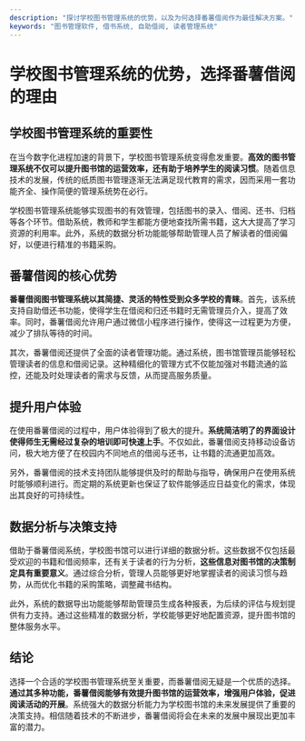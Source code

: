 ```yaml
---
description: "探讨学校图书管理系统的优势，以及为何选择番薯借阅作为最佳解决方案。"
keywords: "图书管理软件, 借书系统, 自助借阅, 读者管理系统"
---
```

# 学校图书管理系统的优势，选择番薯借阅的理由

## 学校图书管理系统的重要性

在当今数字化进程加速的背景下，学校图书管理系统变得愈发重要。**高效的图书管理系统不仅可以提升图书馆的运营效率，还有助于培养学生的阅读习惯**。随着信息技术的发展，传统的纸质图书管理逐渐无法满足现代教育的需求，因而采用一套功能齐全、操作简便的管理系统势在必行。

学校图书管理系统能够实现图书的有效管理，包括图书的录入、借阅、还书、归档等各个环节。借助系统，教师和学生都能方便地查找所需书籍，这大大提高了学习资源的利用率。此外，系统的数据分析功能能够帮助管理人员了解读者的借阅偏好，以便进行精准的书籍采购。

## 番薯借阅的核心优势

**番薯借阅图书管理系统以其简捷、灵活的特性受到众多学校的青睐**。首先，该系统支持自助借还书功能，使得学生在借阅和归还书籍时无需管理员介入，提高了效率。同时，番薯借阅允许用户通过微信小程序进行操作，使得这一过程更为方便，减少了排队等待的时间。

其次，番薯借阅还提供了全面的读者管理功能。通过系统，图书馆管理员能够轻松管理读者的信息和借阅记录。这种精细化的管理方式不仅能加强对书籍流通的监控，还能及时处理读者的需求与反馈，从而提高服务质量。

## 提升用户体验

在使用番薯借阅的过程中，用户体验得到了极大的提升。**系统简洁明了的界面设计使得师生无需经过复杂的培训即可快速上手**。不仅如此，番薯借阅支持移动设备访问，极大地方便了在校园内不同地点的借阅与还书，让书籍的流通更加高效。

另外，番薯借阅的技术支持团队能够提供及时的帮助与指导，确保用户在使用系统时能够顺利进行。而定期的系统更新也保证了软件能够适应日益变化的需求，体现出其良好的可持续性。

## 数据分析与决策支持

借助于番薯借阅系统，学校图书馆可以进行详细的数据分析。这些数据不仅包括最受欢迎的书籍和借阅频率，还有关于读者的行为分析，**这些信息对图书馆的决策制定具有重要意义**。通过综合分析，管理人员能够更好地掌握读者的阅读习惯与趋势，从而优化书籍的采购策略，调整藏书结构。

此外，系统的数据导出功能能够帮助管理员生成各种报表，为后续的评估与规划提供有力支持。通过这些精准的数据分析，学校能够更好地配置资源，提升图书馆的整体服务水平。

## 结论

选择一个合适的学校图书管理系统至关重要，而番薯借阅无疑是一个优质的选择。**通过其多种功能，番薯借阅能够有效提升图书馆的运营效率，增强用户体验，促进阅读活动的开展**。系统强大的数据分析能力为学校图书馆的未来发展提供了重要的决策支持。相信随着技术的不断进步，番薯借阅将会在未来的发展中展现出更加丰富的潜力。

